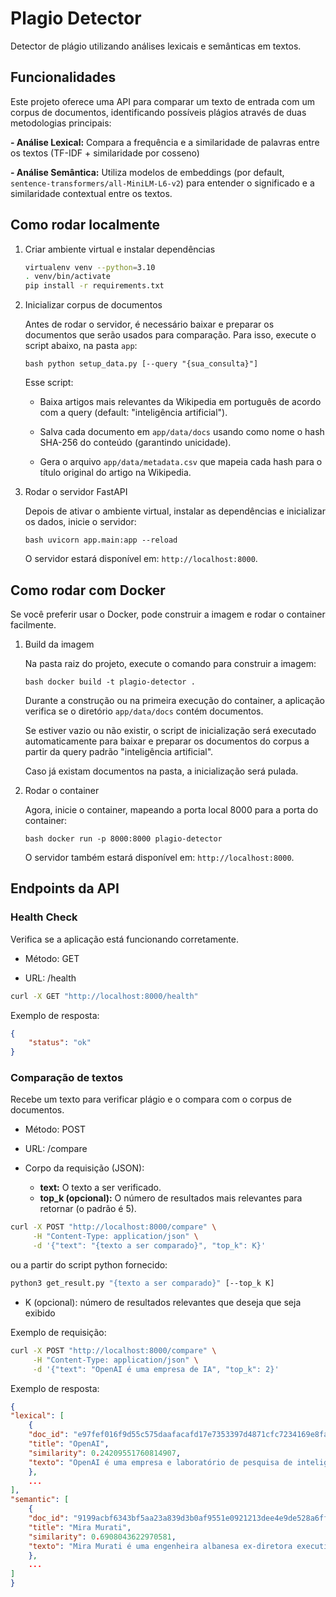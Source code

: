 # Plagio Detector

Detector de plágio utilizando análises lexicais e semânticas em textos.

## Funcionalidades

Este projeto oferece uma API para comparar um texto de entrada com um corpus de documentos, identificando possíveis plágios através de duas metodologias principais:

**- Análise Lexical:** Compara a frequência e a similaridade de palavras entre os textos (TF-IDF + similaridade por cosseno)

**- Análise Semântica:** Utiliza modelos de embeddings (por default, `sentence-transformers/all-MiniLM-L6-v2`) para entender o significado e a similaridade contextual entre os textos.

## Como rodar localmente

1. Criar ambiente virtual e instalar dependências

    ```bash
    virtualenv venv --python=3.10
    . venv/bin/activate
    pip install -r requirements.txt
    ```

2. Inicializar corpus de documentos

    Antes de rodar o servidor, é necessário baixar e preparar os documentos que serão usados para comparação. Para isso, execute o script abaixo, na pasta `app`:

    ```bash python setup_data.py [--query "{sua_consulta}"]```

    Esse script:

    - Baixa artigos mais relevantes da Wikipedia em português de acordo com a query (default: "inteligência artificial").

    - Salva cada documento em `app/data/docs` usando como nome o hash SHA-256 do conteúdo (garantindo unicidade).

    - Gera o arquivo `app/data/metadata.csv` que mapeia cada hash para o título original do artigo na Wikipedia.

3. Rodar o servidor FastAPI

    Depois de ativar o ambiente virtual, instalar as dependências e inicializar os dados, inicie o servidor:

    ```bash uvicorn app.main:app --reload```

    O servidor estará disponível em: `http://localhost:8000`.

## Como rodar com Docker

Se você preferir usar o Docker, pode construir a imagem e rodar o container facilmente.

1. Build da imagem

    Na pasta raiz do projeto, execute o comando para construir a imagem:

    ```bash docker build -t plagio-detector .```

    Durante a construção ou na primeira execução do container, a aplicação verifica se o diretório `app/data/docs` contém documentos.

    Se estiver vazio ou não existir, o script de inicialização será executado automaticamente para baixar e preparar os documentos do corpus a partir da query padrão "inteligência artificial".

    Caso já existam documentos na pasta, a inicialização será pulada.

2. Rodar o container

    Agora, inicie o container, mapeando a porta local 8000 para a porta do container:

    ```bash docker run -p 8000:8000 plagio-detector```

    O servidor também estará disponível em: `http://localhost:8000`.


## Endpoints da API

### Health Check

Verifica se a aplicação está funcionando corretamente.

- Método: GET

- URL: /health

```bash
curl -X GET "http://localhost:8000/health"
```

Exemplo de resposta:

```json
{
    "status": "ok"
}
```

### Comparação de textos

Recebe um texto para verificar plágio e o compara com o corpus de documentos.

- Método: POST

- URL: /compare

- Corpo da requisição (JSON):
    - **text:** O texto a ser verificado.
    - **top_k (opcional):** O número de resultados mais relevantes para retornar (o padrão é 5).


```bash
curl -X POST "http://localhost:8000/compare" \
     -H "Content-Type: application/json" \
     -d '{"text": "{texto a ser comparado}", "top_k": K}'
```

ou a partir do script python fornecido:

```bash
python3 get_result.py "{texto a ser comparado}" [--top_k K]
```
- K (opcional): número de resultados relevantes que deseja que seja exibido


Exemplo de requisição:

```bash
curl -X POST "http://localhost:8000/compare" \
     -H "Content-Type: application/json" \
     -d '{"text": "OpenAI é uma empresa de IA", "top_k": 2}'
```
Exemplo de resposta:

```json
{
"lexical": [
    {
    "doc_id": "e97fef016f9d55c575daafacafd17e7353397d4871cfc7234169e8fa482b3417",
    "title": "OpenAI",
    "similarity": 0.24209551760814907,
    "texto": "OpenAI é uma empresa e laboratório de pesquisa de inteligência artificial (IA) estadunidense que consiste na organização sem fins lucrativos OpenAI Incorporated (OpenAI Inc.) e sua subsidiária com fin"
    },
    ...
],
"semantic": [
    {
    "doc_id": "9199acbf6343bf5aa23a839d3b0af9551e0921213dee4e9de528a6ff2dcb59e1",
    "title": "Mira Murati",
    "similarity": 0.6908043622970581,
    "texto": "Mira Murati é uma engenheira albanesa ex-diretora executiva  da OpenAI, que mora nos Estados Unidos. Ela é diretora de tecnologia da OpenAI, empresa que desenvolve o ChatGPT, um chatbot de inteligênci"
    },
    ...
]
}
```


